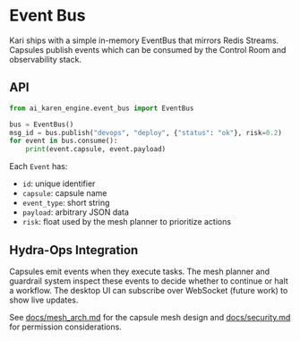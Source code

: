 # Event Bus

Kari ships with a simple in-memory EventBus that mirrors Redis Streams. Capsules publish events which can be consumed by the Control Room and observability stack.

## API

```python
from ai_karen_engine.event_bus import EventBus

bus = EventBus()
msg_id = bus.publish("devops", "deploy", {"status": "ok"}, risk=0.2)
for event in bus.consume():
    print(event.capsule, event.payload)
```

Each `Event` has:

- `id`: unique identifier
- `capsule`: capsule name
- `event_type`: short string
- `payload`: arbitrary JSON data
- `risk`: float used by the mesh planner to prioritize actions

## Hydra-Ops Integration

Capsules emit events when they execute tasks. The mesh planner and guardrail system inspect these events to decide whether to continue or halt a workflow. The desktop UI can subscribe over WebSocket (future work) to show live updates.

See [docs/mesh_arch.md](mesh_arch.md) for the capsule mesh design and [docs/security.md](security.md) for permission considerations.
